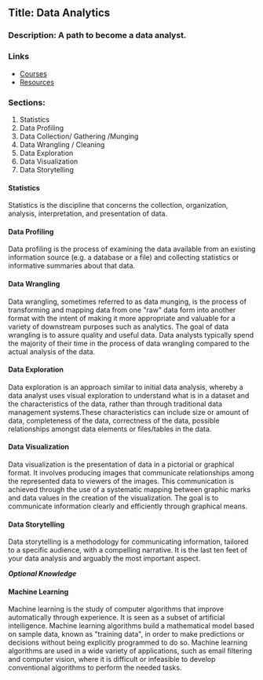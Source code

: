 ## Title: Data Analytics

### Description: A path to become a data analyst.

### Links

- [Courses](/courses.md)
- [Resources](/resources.md)

### Sections:

1. Statistics
2. Data Profiling
3. Data Collection/ Gathering /Munging
4. Data Wrangling / Cleaning
5. Data Exploration
6. Data Visualization
7. Data Storytelling

#### Statistics

Statistics is the discipline that concerns the collection, organization, analysis, interpretation, and presentation of data.

#### Data Profiling

Data profiling is the process of examining the data available from an existing information source (e.g. a database or a file) and collecting statistics or informative summaries about that data.

#### Data Wrangling
Data wrangling, sometimes referred to as data munging, is the process of transforming and mapping data from one "raw" data form into another format with the intent of making it more appropriate and valuable for a variety of downstream purposes such as analytics. The goal of data wrangling is to assure quality and useful data. Data analysts typically spend the majority of their time in the process of data wrangling compared to the actual analysis of the data.

#### Data Exploration
Data exploration is an approach similar to initial data analysis, whereby a data analyst uses visual exploration to understand what is in a dataset and the characteristics of the data, rather than through traditional data management systems.These characteristics can include size or amount of data, completeness of the data, correctness of the data, possible relationships amongst data elements or files/tables in the data.


#### Data Visualization

Data visualization is the presentation of data in a pictorial or graphical format. It involves producing images that communicate relationships among the represented data to viewers of the images. This communication is achieved through the use of a systematic mapping between graphic marks and data values in the creation of the visualization. The goal is to communicate information clearly and efficiently through graphical means.

#### Data Storytelling
Data storytelling is a methodology for communicating information, tailored to a specific audience, with a compelling narrative. It is the last ten feet of your data analysis and arguably the most important aspect.
<br>

*__Optional Knowledge__*
#### Machine Learning

Machine learning is the study of computer algorithms that improve automatically through experience. It is seen as a subset of artificial intelligence. Machine learning algorithms build a mathematical model based on sample data, known as "training data", in order to make predictions or decisions without being explicitly programmed to do so. Machine learning algorithms are used in a wide variety of applications, such as email filtering and computer vision, where it is difficult or infeasible to develop conventional algorithms to perform the needed tasks.


